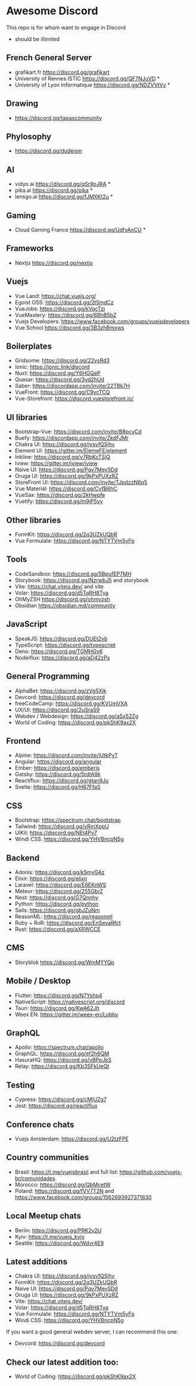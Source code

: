 # Awesome Discord

This repo is for whom want to engage in Discord

* should be illimited

## French General Server

- grafikart.fr https://discord.gg/grafikart
- University of Rennes ISTIC https://discord.gg/QF7NJuVD *
- University of Lyon Informatique https://discord.gg/NDZVVtVv *

## Drawing

- https://discord.gg/tapascommunity

## Phylosophy

- https://discord.gg/dudeism


## AI

- vidyo.ai https://discord.gg/qSr9pJRA *
- pika.ai https://discord.gg/pika *
- lensgo.ai https://discord.gg/fJMXKt2u *

## Gaming

- Cloud Gaming France https://discord.gg/UdfyAnCU *

## Frameworks

- Nextjs https://discord.gg/nextjs

## Vuejs

- Vue Land: https://chat.vuejs.org/
- Egoist OSS: https://discord.gg/2t5mdCz
- VueJobs: https://discord.gg/kVqcTzj
- VueMastery: https://discord.gg/6BhB5bZ
- Vuejs Developers: https://www.facebook.com/groups/vuejsdevelopers
- Vue School https://discord.gg/3B3zhBmxws

## Boilerplates

- Gridsome: https://discord.gg/22ysRd3
- Ionic: https://ionic.link/discord
- Nuxt: https://discord.gg/Y6HGQeP
- Quasar: https://discord.gg/3yd2hUd
- Saber: https://discordapp.com/invite/22TBk7H
- VueFront: https://discord.gg/C9vcTCQ
- Vue-Storefront: https://discord.vuestorefront.io/

## UI libraries

- Bootstrap-Vue: https://discord.com/invite/B8pcyCd
- Buefy: https://discordapp.com/invite/ZkdFJMr
- Chakra UI: https://discord.gg/jvsvfQSjhv
- Element UI: https://gitter.im/ElemeFE/element
- Inkline: https://discord.gg/v7RbKcTSjQ
- Iview: https://gitter.im/iview/iview
- Naive UI: https://discord.gg/Pqv7Mev5Dd
- Oruga UI: https://discord.gg/9kPxPUXzRZ
- StoreFront UI: https://discord.com/invite/TJpdzzN6q5
- Vue Material: https://discord.gg/CyfB6hC
- VueSax: https://discord.gg/2kHwpfe
- Vuetify: https://discord.gg/m9jP5vy

## Other libraries

- FormKit: https://discord.gg/2q3UZkUQbR
- Vue Formulate: https://discord.gg/NTYTVm5yFp

## Tools

- CodeSandbox: https://discord.gg/5BpufEP7MH
- Storybook: https://discord.gg/NzrwbJ5 and storybook
- Vite: https://chat.vitejs.dev/ and vite
- Volar: https://discord.gg/d5TqRH8Tya
- OhMyZSH https://discord.gg/ohmyzsh 
- Obsidian https://obsidian.md/community

## JavaScript

- SpeakJS: https://discord.gg/DUEt2vb
- TypeScript: https://discord.gg/typescript
- Deno: https://discord.gg/TGMHGv6
- Nodeiflux: https://discord.gg/aD42zPx

## General Programming

- AlphaBet: https://discord.gg/zVg5Xjk
- Devcord: https://discord.gg/devcord
- freeCodeCamp: https://discord.gg/KVUmVXA
- UX/UI: https://discord.gg/2uSraS9
- Webdev / Webdesign: https://discord.gg/aSx52Zg
- World of Coding: https://discord.gg/pkShK9ax2X

## Frontend

- Alpine: https://discord.com/invite/jUtkPyT
- Angular: https://discord.gg/angular
- Ember: https://discord.gg/emberjs
- Gatsby: https://discord.gg/5tdtA9k
- Reactiflux: https://discord.gg/gtan9Ju
- Svelte: https://discord.gg/H87FfaS

## CSS

- Bootstrap: https://spectrum.chat/bootstrap
- Tailwind: https://discord.gg/vRmXppU
- UIKit: https://discord.gg/NEt4Pv7
- Windi CSS: https://discord.gg/YHVBncpN5g

## Backend

- Adonis: https://discord.gg/k5myGAz
- Elixir: https://discord.gg/elixir
- Laravel: https://discord.gg/E6EKnWS
- Meteor: https://discord.gg/255GbrZ
- Nest: https://discord.gg/G7Qnnhy
- Python: https://discord.gg/python
- Sails: https://discord.gg/gbJZuNm
- ReasonML: https://discord.gg/reasonml
- Ruby + RoR: https://discord.gg/EnSevaRfct
- Rust: https://discord.gg/aXRWCCE

## CMS

- Storyblok https://discord.gg/WmMYYQp

## Mobile / Desktop

- Flutter: https://discord.gg/N7Yshp4
- NativeScript: https://nativescript.org/discord
- Tauri: https://discord.gg/KwA62Jh
- Weex EN: https://gitter.im/weex-en/Lobby

## GraphQL

- Apollo: https://spectrum.chat/apollo
- GraphQL: https://discord.gg/ef2h6QM
- HasuraHQ: https://discord.gg/vBPpJkS
- Relay: https://discord.gg/Kb3SFkUeQt

## Testing

- Cypress: https://discord.gg/cMjUZg7
- Jest: https://discord.gg/reactiflux

## Conference chats

- Vuejs Amsterdam: https://discord.gg/U2tzFPE

## Country communities

- Brasil: https://t.me/vuejsbrasil and full list: https://github.com/vuejs-br/comunidades
- Morocco: https://discord.gg/QbMcetW
- Poland: https://discord.gg/fVV7T2N and https://www.facebook.com/groups/1562693927371630

## Local Meetup chats

- Berlin: https://discord.gg/PRK2y2U
- Kyiv: https://t.me/vuejs_kyiv
- Seattle: https://discord.gg/Wdvr4E9

## Latest additions

- Chakra UI: https://discord.gg/jvsvfQSjhv
- FormKit: https://discord.gg/2q3UZkUQbR
- Naive UI: https://discord.gg/Pqv7Mev5Dd
- Oruga UI: https://discord.gg/9kPxPUXzRZ
- Vite: https://chat.vitejs.dev/
- Volar: https://discord.gg/d5TqRH8Tya
- Vue Formulate: https://discord.gg/NTYTVm5yFp
- Windi CSS: https://discord.gg/YHVBncpN5g

If you want a good general webdev server, I can recommend this one:

- Devcord: https://discord.gg/devcord

## Check our latest addition too:

- World of Coding: https://discord.gg/pkShK9ax2X 

